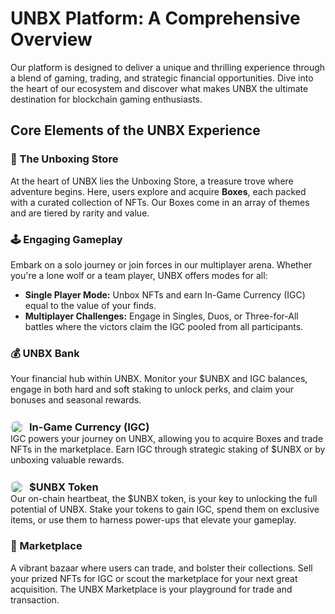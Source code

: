 <link rel="stylesheet" href="pages.css">


# **UNBX Platform: A Comprehensive Overview**

Our platform is designed to deliver a unique and thrilling experience through a blend of gaming, trading, and strategic financial opportunities. Dive into the heart of our ecosystem and discover what makes UNBX the ultimate destination for blockchain gaming enthusiasts.

## **Core Elements of the UNBX Experience**

### **🎁 The Unboxing Store**
At the heart of UNBX lies the Unboxing Store, a treasure trove where adventure begins. Here, users explore and acquire **Boxes**, each packed with a curated collection of NFTs. Our Boxes come in an array of themes and are tiered by rarity and value.

### **🕹️ Engaging Gameplay**
Embark on a solo journey or join forces in our multiplayer arena. Whether you're a lone wolf or a team player, UNBX offers modes for all:
- **Single Player Mode:** Unbox NFTs and earn In-Game Currency (IGC) equal to the value of your finds.
- **Multiplayer Challenges:** Engage in Singles, Duos, or Three-for-All battles where the victors claim the IGC pooled from all participants.



### **💰 UNBX Bank**
Your financial hub within UNBX. Monitor your $UNBX and IGC balances, engage in both hard and soft staking to unlock perks, and claim your bonuses and seasonal rewards.

<div style="display: flex; align-items: center; margin-top: 25px">
  
  <img src="https://i.ibb.co/Qr1JjWF/igc.jpg" alt="NFT Image" width="20" height="20" style="margin-right: 10px; border-radius: 50%;"> 
  <h3 style="margin: 0;"><b>In-Game Currency (IGC)</b></h3>
</div>
IGC powers your journey on UNBX, allowing you to acquire Boxes and trade NFTs in the marketplace. Earn IGC through strategic staking of $UNBX or by unboxing valuable rewards.

<div style="display: flex; align-items: center; margin-top: 25px">
  
  <img src="https://i.ibb.co/6gsBtzK/UNBX.png" alt="NFT Image" width="20" height="20" style="margin-right: 10px; border-radius: 50%;"> 
  <h3 style="margin: 0;"><b>$UNBX Token</b></h3>
</div>
Our on-chain heartbeat, the $UNBX token, is your key to unlocking the full potential of UNBX. Stake your tokens to gain IGC, spend them on exclusive items, or use them to harness power-ups that elevate your gameplay.

### **🛒 Marketplace**
A vibrant bazaar where users can trade, and bolster their collections. Sell your prized NFTs for IGC or scout the marketplace for your next great acquisition. The UNBX Marketplace is your playground for trade and transaction.
